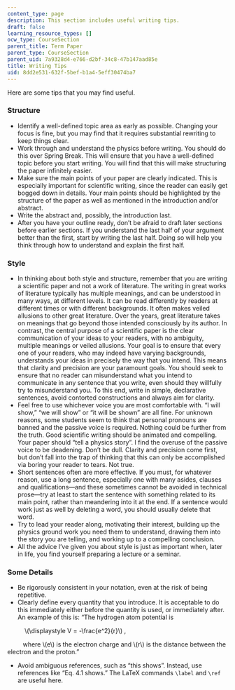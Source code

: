 ```yaml
---
content_type: page
description: This section includes useful writing tips.
draft: false
learning_resource_types: []
ocw_type: CourseSection
parent_title: Term Paper
parent_type: CourseSection
parent_uid: 7a9328d4-e766-d2bf-34c8-47b147aad85e
title: Writing Tips
uid: 8dd2e531-632f-5bef-b1a4-5eff30474ba7
---
```

Here are some tips that you may find useful.

### Structure

- Identify a well-defined topic area as early as possible. Changing your focus is fine, but you may find that it requires substantial rewriting to keep things clear.
- Work through and understand the physics before writing. You should do this over Spring Break. This will ensure that you have a well-defined topic before you start writing. You will find that this will make structuring the paper infinitely easier.
- Make sure the main points of your paper are clearly indicated. This is especially important for scientific writing, since the reader can easily get bogged down in details. Your main points should be highlighted by the structure of the paper as well as mentioned in the introduction and/or abstract.
- Write the abstract and, possibly, the introduction last.
- After you have your outline ready, don’t be afraid to draft later sections before earlier sections. If you understand the last half of your argument better than the first, start by writing the last half. Doing so will help you think through how to understand and explain the first half.

### Style

- In thinking about both style and structure, remember that you are writing a scientific paper and not a work of literature. The writing in great works of literature typically has multiple meanings, and can be understood in many ways, at different levels. It can be read differently by readers at different times or with different backgrounds. It often makes veiled allusions to other great literature. Over the years, great literature takes on meanings that go beyond those intended consciously by its author. In contrast, the central purpose of a scientific paper is the clear communication of your ideas to your readers, with no ambiguity, multiple meanings or veiled allusions. Your goal is to ensure that every one of your readers, who may indeed have varying backgrounds, understands your ideas in precisely the way that you intend. This means that clarity and precision are your paramount goals. You should seek to ensure that no reader can misunderstand what you intend to communicate in any sentence that you write, even should they willfully try to misunderstand you. To this end, write in simple, declarative sentences, avoid contorted constructions and always aim for clarity.
- Feel free to use whichever voice you are most comfortable with. “I will show,” “we will show” or “it will be shown” are all fine. For unknown reasons, some students seem to think that personal pronouns are banned and the passive voice is required. Nothing could be further from the truth. Good scientific writing should be animated and compelling. Your paper should “tell a physics story”. I find the overuse of the passive voice to be deadening. Don’t be dull. Clarity and precision come first, but don’t fall into the trap of thinking that this can only be accomplished via boring your reader to tears. Not true.
- Short sentences often are more effective. If you must, for whatever reason, use a long sentence, especially one with many asides, clauses and qualifications—and these sometimes cannot be avoided in technical prose—try at least to start the sentence with something related to its main point, rather than meandering into it at the end. If a sentence would work just as well by deleting a word, you should usually delete that word.
- Try to lead your reader along, motivating their interest, building up the physics ground work you need them to understand, drawing them into the story you are telling, and working up to a compelling conclusion.
- All the advice I’ve given you about style is just as important when, later in life, you find yourself preparing a lecture or a seminar.

### Some Details

- Be rigorously consistent in your notation, even at the risk of being repetitive.
- Clearly define every quantity that you introduce. It is acceptable to do this immediately either before the quantity is used, or immediately after. An example of this is: “The hydrogen atom potential is

          \\(\\displaystyle V = -\\frac{e^2}{r}\\) ,

         where \\(e\\) is the electron charge and \\(r\\) is the distance between the electron and the proton.”

- Avoid ambiguous references, such as “this shows”. Instead, use references like “Eq. 4.1 shows.” The LaTeX commands `\label` and `\ref` are useful here.